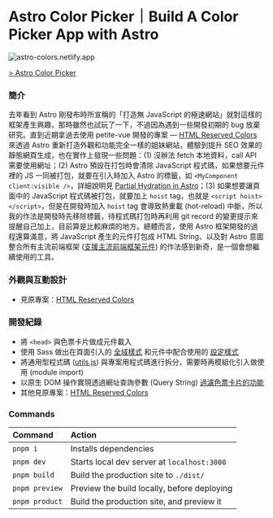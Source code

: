 # Astro Color Picker｜Build A Color Picker App with Astro

![astro-colors.netlify.app](https://cdn.dribbble.com/users/3800131/screenshots/17078957/media/6ceca176980d763462e4b648ad37107a.png)

[> Astro Color Picker](https://astro-colors.netlify.app/)

### 簡介
去年看到 Astro 剛發布時所宣稱的「打造無 JavaScript 的極速網站」就對這樣的框架產生興趣，那時雖然也試玩了一下，不過因為遇到一些開發初期的 bug 放棄研究。直到近期拿過去使用 petite-vue 開發的專案 — [HTML Reserved Colors](https://github.com/rayc2045/html-reserved-colors) 來透過 Astro 重新打造外觀和功能完全一樣的姐妹網站，體驗到提升 SEO 效果的靜態網頁生成，也在實作上發現一些問題：(1) 沒辦法 fetch 本地資料，call API 需要使用網址；(2) Astro 預設在打包時會清除 JavaScript 程式碼，如果想要元件裡的 JS 一同被打包，就要在引入時加入 Astro 的標籤，如 `<MyComponent client:visible />`，詳細說明見 [Partial Hydration in Astro](https://docs.astro.build/en/core-concepts/component-hydration/)；(3) 如果想要讓頁面中的  JavaScript 程式碼被打包，就要加上 `hoist` tag，也就是 `<script hoist></script>`，但是在開發時加入 `hoist` tag 會導致熱重載 (hot-reload) 中斷，所以我的作法是開發時先移除標籤，待程式碼打包時再利用 git record 的變更提示來提醒自己加上，目前算是比較麻煩的地方。總體而言，使用 Astro 框架開發的過程還算滿意，將 JavaScript 產生的元件打包成 HTML String、以及對 Astro 意圖整合所有主流前端框架 ([支援主流前端框架元件](https://github.com/withastro/astro/tree/main/examples/framework-multiple/src/components)) 的作法感到新奇，是一個會想繼續使用的工具。

### 外觀與互動設計
- 見原專案：[HTML Reserved Colors](https://github.com/rayc2045/html-reserved-colors)

### 開發紀錄
- 將 `<head>` 與色票卡片做成元件載入
- 使用 Sass 做出在頁面引入的 [全域樣式](https://github.com/rayc2045/astro-color-picker/blob/main/src/styles/global.sass) 和元件中配合使用的 [設定樣式](https://github.com/rayc2045/astro-color-picker/blob/main/src/styles/_settings.sass)
- 將通用型程式碼 ([utils.js](https://github.com/rayc2045/astro-color-picker/blob/main/src/scripts/utils.js)) 與專案用程式碼進行拆分，需要時再模組化引入做使用 (module import)
- 以原生 DOM 操作實現透過網址查詢參數 (Query String) [過濾色票卡片的功能](https://astro-colors.netlify.app/?colors=darkorange+indianred+sandybrown+seagreen+darkseagreen+lightslategray)
- 其他見原專案：[HTML Reserved Colors](https://github.com/rayc2045/html-reserved-colors)

### Commands

| Command          | Action                                       |
|:---------------- |:-------------------------------------------- |
| `pnpm i`         | Installs dependencies                        |
| `pnpm dev`       | Starts local dev server at `localhost:3000`  |
| `pnpm build`     | Build the production site to `./dist/`       |
| `pnpm preview`   | Preview the build locally, before deploying  |
| `pnpm product`   | Build the production site, and preview it    |